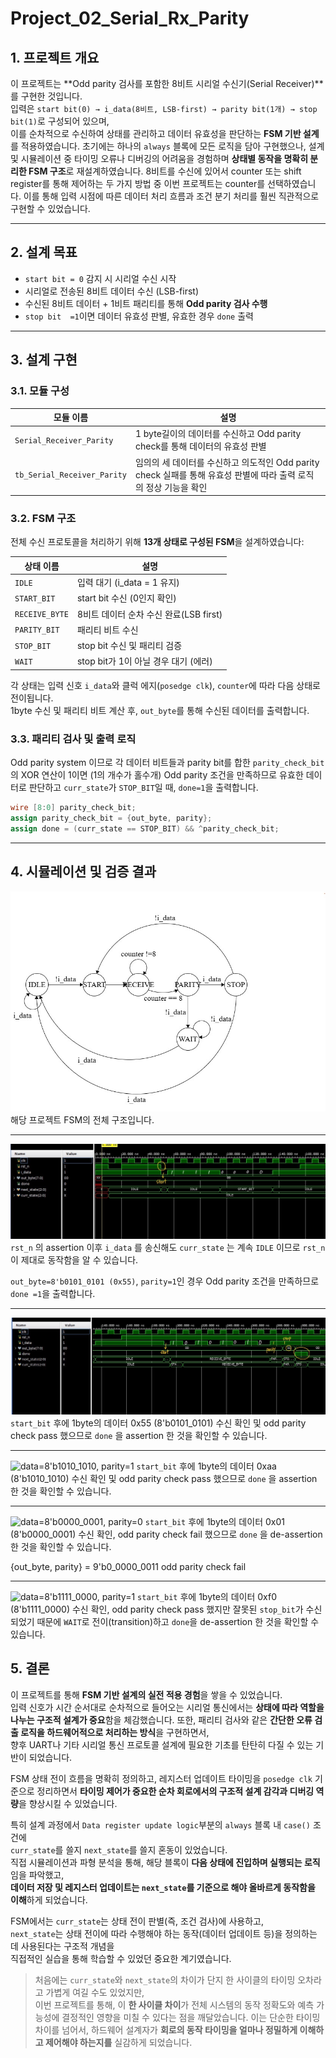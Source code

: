 # Project_02_Serial_Rx_Parity

## 1. 프로젝트 개요

이 프로젝트는 **Odd parity 검사를 포함한 8비트 시리얼 수신기(Serial Receiver)**를 구현한 것입니다.  
입력은 `start bit(0) → i_data(8비트, LSB-first) → parity bit(1개) → stop bit(1)`로 구성되어 있으며,  
이를 순차적으로 수신하여 상태를 관리하고 데이터 유효성을 판단하는 **FSM 기반 설계**를 적용하였습니다.
초기에는 하나의 `always` 블록에 모든 로직을 담아 구현했으나, 설계 및 시뮬레이션 중 타이밍 오류나 디버깅의 어려움을 경험하며 **상태별 동작을 명확히 분리한 FSM 구조**로 재설계하였습니다.
8비트를 수신에 있어서 counter 또는 shift register를 통해 제어하는 두 가지 방법 중 이번 프로젝트는 counter를 선택하였습니다.
이를 통해 입력 시점에 따른 데이터 처리 흐름과 조건 분기 처리를 훨씬 직관적으로 구현할 수 있었습니다.

---

## 2. 설계 목표

* `start bit = 0` 감지 시 시리얼 수신 시작
* 시리얼로 전송된 8비트 데이터 수신 (LSB-first)
* 수신된 8비트 데이터 + 1비트 패리티를 통해 **Odd parity 검사 수행**
* `stop bit  =1`이면 데이터 유효성 판별, 유효한 경우 `done` 출력

---

## 3. 설계 구현

### 3.1. 모듈 구성

| 모듈 이름 | 설명 |
|----------|------------|
| `Serial_Receiver_Parity` | 1 byte길이의 데이터를 수신하고 Odd parity check를 통해 데이터의 유효성 판별 |
| `tb_Serial_Receiver_Parity` | 임의의 세 데이터를 수신하고 의도적인 Odd parity check 실패를 통해 유효성 판별에 따라 출력 로직의 정상 기능을 확인 |

### 3.2. FSM 구조

전체 수신 프로토콜을 처리하기 위해 **13개 상태로 구성된 FSM**을 설계하였습니다:

| 상태 이름       | 설명                             |
|----------------|-----------------------------------|
| `IDLE`         | 입력 대기 (i_data = 1 유지)        |
| `START_BIT`    | start bit 수신 (0인지 확인)        |
| `RECEIVE_BYTE`    | 8비트 데이터 순차 수신 완료(LSB first)  |
| `PARITY_BIT`   | 패리티 비트 수신                   |
| `STOP_BIT`     | stop bit 수신 및 패리티 검증       |
| `WAIT`         | stop bit가 1이 아닐 경우 대기 (에러)      |

각 상태는 입력 신호 `i_data`와 클럭 에지(`posedge clk`), `counter`에 따라 다음 상태로 전이됩니다.  
1byte 수신 및 패리티 비트 계산 후, `out_byte`를 통해 수신된 데이터를 출력합니다.

### 3.3. 패리티 검사 및 출력 로직

Odd parity system 이므로 각 데이터 비트들과 parity bit를 합한 `parity_check_bit`의 XOR 연산이 1이면 (1의 개수가 홀수개) Odd parity 조건을 만족하므로 
유효한 데이터로 판단하고 `curr_state`가 `STOP_BIT`일 때, `done=1`을 출력합니다.

```verilog
wire [8:0] parity_check_bit;
assign parity_check_bit = {out_byte, parity};
assign done = (curr_state == STOP_BIT) && ^parity_check_bit;
```
---

## 4. 시뮬레이션 및 검증 결과


![FSM Diagram](sim_waves/1.FSM_Diagram.jpg)
해당 프로젝트 FSM의 전체 구조입니다.

---

![data=8'b01010101, parity bit=1](sim_waves/2.Reset_test.JPEG)
`rst_n` 의 assertion 이후 `i_data` 를 송신해도 `curr_state` 는 계속 `IDLE` 이므로 `rst_n`이 제대로 동작함을 알 수 있습니다.

`out_byte=8'b0101_0101 (0x55)`, `parity=1`인 경우 Odd parity 조건을 만족하므로 `done =1`을 출력합니다.

---

![data=8'b0101_0101, parity bit=1](sim_waves/3.Test_1.JPEG)
`start_bit` 후에 1byte의 데이터 0x55 (8'b0101_0101) 수신 확인 및 odd parity check pass 했으므로 `done` 을 assertion 한 것을 확인할 수 있습니다.

---

![data=8'b1010_1010, parity=1](sim_waves/4.Test_3.JPEG)
`start_bit` 후에 1byte의 데이터 0xaa (8'b1010_1010) 수신 확인 및 odd parity check pass 했으므로 `done` 을 assertion 한 것을 확인할 수 있습니다.

---

![data=8'b0000_0001, parity=0](sim_waves/5.Test_4.JPEG)
`start_bit` 후에 1byte의 데이터 0x01 (8'b0000_0001) 수신 확인, odd parity check fail 했으므로 `done` 을 de-assertion 한 것을 확인할 수 있습니다.

{out_byte, parity} = 9'b0_0000_0011  odd parity check fail

---

![data=8'b1111_0000, parity=1](sim_waves/6.Test_5.JPEG)
`start_bit` 후에 1byte의 데이터 0xf0 (8'b1111_0000) 수신 확인, odd parity check pass 했지만 잘못된 `stop_bit`가 수신되었기 때문에 `WAIT`로 전이(transition)하고 `done`을 de-assertion 한 것을 확인할 수 있습니다.


## 5. 결론

이 프로젝트를 통해 **FSM 기반 설계의 실전 적용 경험**을 쌓을 수 있었습니다.  
입력 신호가 시간 순서대로 순차적으로 들어오는 시리얼 통신에서는 **상태에 따라 역할을 나누는 구조적 설계가 중요**함을 체감했습니다.
또한, 패리티 검사와 같은 **간단한 오류 검출 로직을 하드웨어적으로 처리하는 방식**을 구현하면서,  
향후 UART나 기타 시리얼 통신 프로토콜 설계에 필요한 기초를 탄탄히 다질 수 있는 기반이 되었습니다.

FSM 상태 전이 흐름을 명확히 정의하고, 레지스터 업데이트 타이밍을 `posedge clk` 기준으로 정리하면서
**타이밍 제어가 중요한 순차 회로에서의 구조적 설계 감각과 디버깅 역량**을 향상시킬 수 있었습니다.

특히 설계 과정에서 `Data register update logic`부분의 `always` 블록 내 `case()` 조건에  
`curr_state`를 쓸지 `next_state`를 쓸지 혼동이 있었습니다.  
직접 시뮬레이션과 파형 분석을 통해, 해당 블록이 **다음 상태에 진입하며 실행되는 로직**임을 파악했고,  
**데이터 저장 및 레지스터 업데이트는 `next_state`를 기준으로 해야 올바르게 동작함을 이해**하게 되었습니다.

FSM에서는 `curr_state`는 상태 전이 판별(즉, 조건 검사)에 사용하고,  
`next_state`는 상태 전이에 따라 수행해야 하는 동작(데이터 업데이트 등)을 정의하는 데 사용된다는 구조적 개념을  
직접적인 실습을 통해 학습할 수 있었던 중요한 계기였습니다.

>처음에는 `curr_state`와 `next_state`의 차이가 단지 한 사이클의 타이밍 오차라고 가볍게 여길 수도 있었지만,  
>이번 프로젝트를 통해, 이 **한 사이클 차이**가 전체 시스템의 동작 정확도와
>예측 가능성에 결정적인 영향을 미칠 수 있다는 점을 깨달았습니다.
>이는 단순한 타이밍 차이를 넘어서, 하드웨어 설계자가 **회로의 동작 타이밍을 얼마나 정밀하게 이해하고
제어해야 하는지를** 실감하게 되었습니다.


